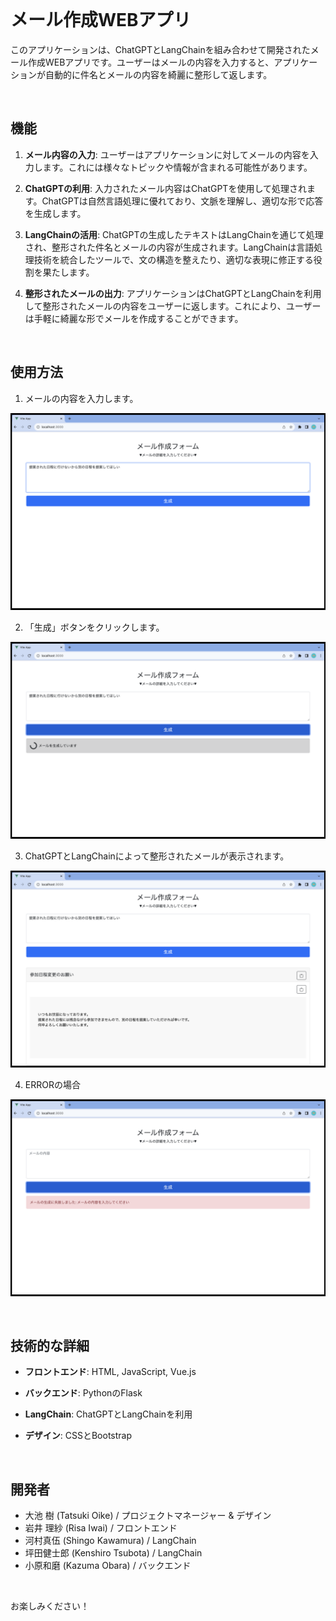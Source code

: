 <br>

# メール作成WEBアプリ

このアプリケーションは、ChatGPTとLangChainを組み合わせて開発されたメール作成WEBアプリです。ユーザーはメールの内容を入力すると、アプリケーションが自動的に件名とメールの内容を綺麗に整形して返します。

<br>

## 機能

1. **メール内容の入力**: ユーザーはアプリケーションに対してメールの内容を入力します。これには様々なトピックや情報が含まれる可能性があります。

2. **ChatGPTの利用**: 入力されたメール内容はChatGPTを使用して処理されます。ChatGPTは自然言語処理に優れており、文脈を理解し、適切な形で応答を生成します。

3. **LangChainの活用**: ChatGPTの生成したテキストはLangChainを通じて処理され、整形された件名とメールの内容が生成されます。LangChainは言語処理技術を統合したツールで、文の構造を整えたり、適切な表現に修正する役割を果たします。

4. **整形されたメールの出力**: アプリケーションはChatGPTとLangChainを利用して整形されたメールの内容をユーザーに返します。これにより、ユーザーは手軽に綺麗な形でメールを作成することができます。

<br>

## 使用方法

1. メールの内容を入力します。

![step1](imgs/step1.png)

2. 「生成」ボタンをクリックします。

![step2](imgs/step2.png)

3. ChatGPTとLangChainによって整形されたメールが表示されます。

![step3](imgs/step3.png)

4. ERRORの場合

![step4](imgs/step4.png)

<br>

## 技術的な詳細

- **フロントエンド**: HTML, JavaScript, Vue.js

- **バックエンド**: PythonのFlask

- **LangChain**: ChatGPTとLangChainを利用

- **デザイン**: CSSとBootstrap

<br>

## 開発者

* 大池 樹 (Tatsuki Oike) / プロジェクトマネージャー & デザイン
* 岩井 理紗 (Risa Iwai) / フロントエンド
* 河村真伍 (Shingo Kawamura) / LangChain
* 坪田健士郎 (Kenshiro Tsubota) / LangChain
* 小原和磨 (Kazuma Obara) / バックエンド

<br>

お楽しみください！
